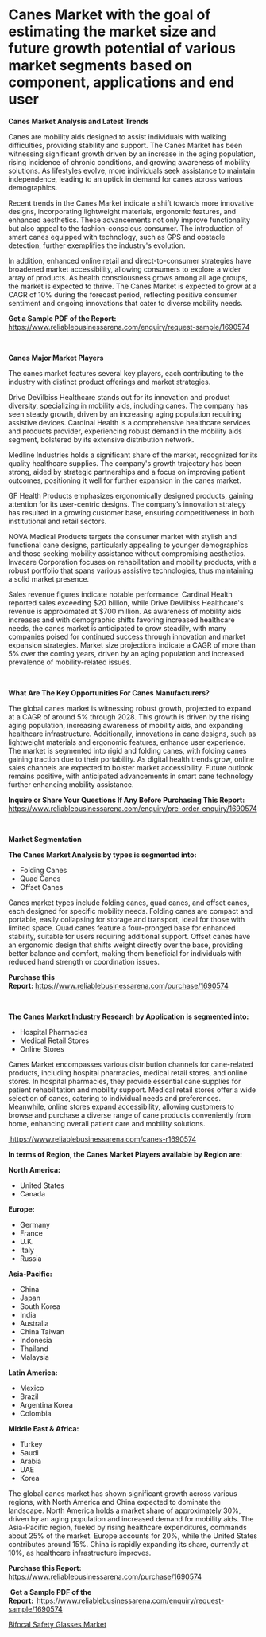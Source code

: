 <p><h1>Canes Market with the goal of estimating the market size and future growth potential of various market segments based on component, applications and end user</h1></p><p><strong>Canes Market Analysis and Latest Trends</strong></p>
<p><p>Canes are mobility aids designed to assist individuals with walking difficulties, providing stability and support. The Canes Market has been witnessing significant growth driven by an increase in the aging population, rising incidence of chronic conditions, and growing awareness of mobility solutions. As lifestyles evolve, more individuals seek assistance to maintain independence, leading to an uptick in demand for canes across various demographics.</p><p>Recent trends in the Canes Market indicate a shift towards more innovative designs, incorporating lightweight materials, ergonomic features, and enhanced aesthetics. These advancements not only improve functionality but also appeal to the fashion-conscious consumer. The introduction of smart canes equipped with technology, such as GPS and obstacle detection, further exemplifies the industry's evolution.</p><p>In addition, enhanced online retail and direct-to-consumer strategies have broadened market accessibility, allowing consumers to explore a wider array of products. As health consciousness grows among all age groups, the market is expected to thrive. The Canes Market is expected to grow at a CAGR of 10% during the forecast period, reflecting positive consumer sentiment and ongoing innovations that cater to diverse mobility needs.</p></p>
<p><strong>Get a Sample PDF of the Report:&nbsp;</strong> <a href="https://www.reliablebusinessarena.com/enquiry/request-sample/1690574?utm_campaign=3515&utm_medium=2&utm_source=Github&utm_content=ia&utm_term=04042025&utm_id=canes">https://www.reliablebusinessarena.com/enquiry/request-sample/1690574</a></p>
<p>&nbsp;</p>
<p><strong>Canes Major Market Players</strong></p>
<p><p>The canes market features several key players, each contributing to the industry with distinct product offerings and market strategies. </p><p>Drive DeVilbiss Healthcare stands out for its innovation and product diversity, specializing in mobility aids, including canes. The company has seen steady growth, driven by an increasing aging population requiring assistive devices. Cardinal Health is a comprehensive healthcare services and products provider, experiencing robust demand in the mobility aids segment, bolstered by its extensive distribution network.</p><p>Medline Industries holds a significant share of the market, recognized for its quality healthcare supplies. The company's growth trajectory has been strong, aided by strategic partnerships and a focus on improving patient outcomes, positioning it well for further expansion in the canes market.</p><p>GF Health Products emphasizes ergonomically designed products, gaining attention for its user-centric designs. The company’s innovation strategy has resulted in a growing customer base, ensuring competitiveness in both institutional and retail sectors.</p><p>NOVA Medical Products targets the consumer market with stylish and functional cane designs, particularly appealing to younger demographics and those seeking mobility assistance without compromising aesthetics. Invacare Corporation focuses on rehabilitation and mobility products, with a robust portfolio that spans various assistive technologies, thus maintaining a solid market presence.</p><p>Sales revenue figures indicate notable performance: Cardinal Health reported sales exceeding $20 billion, while Drive DeVilbiss Healthcare's revenue is approximated at $700 million. As awareness of mobility aids increases and with demographic shifts favoring increased healthcare needs, the canes market is anticipated to grow steadily, with many companies poised for continued success through innovation and market expansion strategies. Market size projections indicate a CAGR of more than 5% over the coming years, driven by an aging population and increased prevalence of mobility-related issues.</p></p>
<p>&nbsp;</p>
<p><strong>What Are The Key Opportunities For Canes Manufacturers?</strong></p>
<p><p>The global canes market is witnessing robust growth, projected to expand at a CAGR of around 5% through 2028. This growth is driven by the rising aging population, increasing awareness of mobility aids, and expanding healthcare infrastructure. Additionally, innovations in cane designs, such as lightweight materials and ergonomic features, enhance user experience. The market is segmented into rigid and folding canes, with folding canes gaining traction due to their portability. As digital health trends grow, online sales channels are expected to bolster market accessibility. Future outlook remains positive, with anticipated advancements in smart cane technology further enhancing mobility assistance.</p></p>
<p><strong>Inquire or Share Your Questions If Any Before Purchasing This Report:</strong> <a href="https://www.reliablebusinessarena.com/enquiry/pre-order-enquiry/1690574?utm_campaign=3515&utm_medium=2&utm_source=Github&utm_content=ia&utm_term=04042025&utm_id=canes">https://www.reliablebusinessarena.com/enquiry/pre-order-enquiry/1690574</a></p>
<p>&nbsp;</p>
<p><strong>Market Segmentation</strong></p>
<p><strong>The Canes Market Analysis by types is segmented into:</strong></p>
<p><ul><li>Folding Canes</li><li>Quad Canes</li><li>Offset Canes</li></ul></p>
<p><p>Canes market types include folding canes, quad canes, and offset canes, each designed for specific mobility needs. Folding canes are compact and portable, easily collapsing for storage and transport, ideal for those with limited space. Quad canes feature a four-pronged base for enhanced stability, suitable for users requiring additional support. Offset canes have an ergonomic design that shifts weight directly over the base, providing better balance and comfort, making them beneficial for individuals with reduced hand strength or coordination issues.</p></p>
<p><strong>Purchase this Report:&nbsp;</strong><a href="https://www.reliablebusinessarena.com/purchase/1690574?utm_campaign=3515&utm_medium=2&utm_source=Github&utm_content=ia&utm_term=04042025&utm_id=canes">https://www.reliablebusinessarena.com/purchase/1690574</a></p>
<p>&nbsp;</p>
<p><strong>The Canes Market Industry Research by Application is segmented into:</strong></p>
<p><ul><li>Hospital Pharmacies</li><li>Medical Retail Stores</li><li>Online Stores</li></ul></p>
<p><p>Canes Market encompasses various distribution channels for cane-related products, including hospital pharmacies, medical retail stores, and online stores. In hospital pharmacies, they provide essential cane supplies for patient rehabilitation and mobility support. Medical retail stores offer a wide selection of canes, catering to individual needs and preferences. Meanwhile, online stores expand accessibility, allowing customers to browse and purchase a diverse range of cane products conveniently from home, enhancing overall patient care and mobility solutions.</p></p>
<p><a href="https://www.reliablebusinessarena.com/canes-r1690574?utm_campaign=3515&utm_medium=2&utm_source=Github&utm_content=ia&utm_term=04042025&utm_id=canes">&nbsp;https://www.reliablebusinessarena.com/canes-r1690574</a></p>
<p><strong>In terms of Region, the Canes Market Players available by Region are:</strong></p>
<p>
    <p> <strong> North America: </strong>
        <ul>
            <li>United States</li>
            <li>Canada</li>
        </ul>
        </p> 
    <p> <strong> Europe: </strong>
        <ul>
            <li>Germany</li>
            <li>France</li>
            <li>U.K.</li>
            <li>Italy</li>
            <li>Russia</li>
        </ul>
        </p> 
    <p> <strong> Asia-Pacific: </strong>
        <ul>
            <li>China</li>
            <li>Japan</li>
            <li>South Korea</li>
            <li>India</li>
            <li>Australia</li>
            <li>China Taiwan</li>
            <li>Indonesia</li>
            <li>Thailand</li>
            <li>Malaysia</li>
        </ul>
        </p> 
    <p> <strong> Latin America: </strong>
        <ul>
            <li>Mexico</li>
            <li>Brazil</li>
            <li>Argentina Korea</li>
            <li>Colombia</li>
        </ul>
        </p> 
    <p> <strong> Middle East & Africa: </strong>
        <ul>
            <li>Turkey</li>
            <li>Saudi</li>
            <li>Arabia</li>
            <li>UAE</li>
            <li>Korea</li>
        </ul>
    </p>
    </p>
<p><p>The global canes market has shown significant growth across various regions, with North America and China expected to dominate the landscape. North America holds a market share of approximately 30%, driven by an aging population and increased demand for mobility aids. The Asia-Pacific region, fueled by rising healthcare expenditures, commands about 25% of the market. Europe accounts for 20%, while the United States contributes around 15%. China is rapidly expanding its share, currently at 10%, as healthcare infrastructure improves.</p></p>
<p><strong>Purchase this Report: </strong><a href="https://www.reliablebusinessarena.com/purchase/1690574?utm_campaign=3515&utm_medium=2&utm_source=Github&utm_content=ia&utm_term=04042025&utm_id=canes">https://www.reliablebusinessarena.com/purchase/1690574</a></p>
<p>&nbsp;<strong>Get a Sample PDF of the Report:&nbsp;&nbsp;</strong><a href="https://www.reliablebusinessarena.com/enquiry/request-sample/1690574?utm_campaign=3515&utm_medium=2&utm_source=Github&utm_content=ia&utm_term=04042025&utm_id=canes">https://www.reliablebusinessarena.com/enquiry/request-sample/1690574</a></p>
<p><strong></strong></p>
<p><p><a href="https://github.com/bufkamaiahi7/Market-Research-Report-List-1/blob/main/bifocal-safety-glasses-market.md?utm_campaign=3515&utm_medium=2&utm_source=Github&utm_content=ia&utm_term=04042025&utm_id=canes">Bifocal Safety Glasses Market</a></p></p>